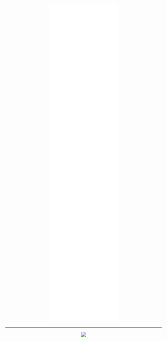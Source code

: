 <p align="center"><img src="/github-metrics.svg" alt="Metrics"></p>
  
---

<p align="center">
  <img src="https://i.ibb.co/805vZjz/banner.png" width="400" />
</p>
